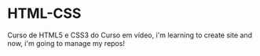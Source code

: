# HTML-CSS
 Curso de HTML5 e CSS3 do Curso em vídeo, i'm learning to create site and now, i'm going to manage my repos!
